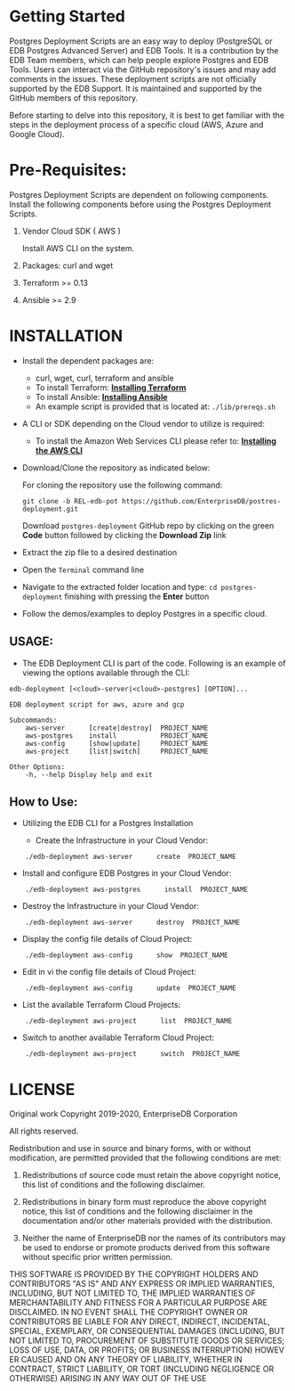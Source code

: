 # Getting Started
Postgres Deployment Scripts are an easy way to deploy (PostgreSQL or EDB Postgres Advanced Server) and EDB Tools. It is a contribution by the EDB Team members, which can help people explore Postgres and EDB Tools. Users can interact via the GitHub repository's issues and may add comments in the issues. These deployment scripts are not officially supported by the EDB Support. It is maintained and supported by the GitHub members of this repository.

Before starting to delve into this repository, it is best to get familiar with the steps in the deployment process of a specific cloud (AWS, Azure and Google Cloud).


# Pre-Requisites:
Postgres Deployment Scripts are dependent on following components. Install the following components before using the Postgres Deployment Scripts.

1. Vendor Cloud SDK ( AWS )

   Install AWS CLI on the system.
   
2. Packages: curl and wget
3. Terraform >= 0.13
4. Ansible >= 2.9

# INSTALLATION

* Install the dependent packages are:
  * curl, wget, curl, terraform and ansible
  * To install Terraform: **[Installing Terraform](https://learn.hashicorp.com/tutorials/terraform/install-cli)**
  * To install Ansible: **[Installing Ansible](https://docs.ansible.com/ansible/latest/installation_guide/intro_installation.html)**
  * An example script is provided that is located at: ```./lib/prereqs.sh```

* A CLI or SDK depending on the Cloud vendor to utilize is required: 
  * To install the Amazon Web Services CLI please refer to: **[Installing the AWS CLI](https://docs.aws.amazon.com/cli/latest/userguide/cli-chap-install.html)**

* Download/Clone the repository as indicated below:
  
  For cloning the repository use the following command:
  
  ```git clone -b REL-edb-pot https://github.com/EnterpriseDB/postres-deployment.git```
  
  Download ```postgres-deployment``` GitHub repo by clicking on the green **Code** button followed by clicking the **Download Zip** link

* Extract the zip file to a desired destination
 
* Open the ```Terminal``` command line

* Navigate to the extracted folder location and type: ```cd postgres-deployment``` finishing with pressing the **Enter** button

* Follow the demos/examples to deploy Postgres in a specific cloud.


## USAGE:
* The EDB Deployment CLI is part of the code. Following is an example of viewing the options available through the CLI:

```
edb-deployment [<cloud>-server|<cloud>-postgres] [OPTION]...

EDB deployment script for aws, azure and gcp

Subcommands:
    aws-server      [create|destroy]  PROJECT_NAME
    aws-postgres    install           PROJECT_NAME
    aws-config      [show|update]     PROJECT_NAME
    aws-project     [list|switch]     PROJECT_NAME

Other Options:
    -h, --help Display help and exit
```

## How to Use:
  
* Utilizing the EDB CLI for a Postgres Installation

  * Create the Infrastructure in your Cloud Vendor:
```
    ./edb-deployment aws-server      create  PROJECT_NAME
```

  * Install and configure EDB Postgres  in your Cloud Vendor:
```
    ./edb-deployment aws-postgres      install  PROJECT_NAME
```

  * Destroy the Infrastructure in your Cloud Vendor:
```
    ./edb-deployment aws-server      destroy  PROJECT_NAME
```
  * Display the config file details of Cloud Project:
```
    ./edb-deployment aws-config      show  PROJECT_NAME
```
  * Edit in vi the config file details of Cloud Project:
```
    ./edb-deployment aws-config      update  PROJECT_NAME
```
  * List the available Terraform Cloud Projects:
```
    ./edb-deployment aws-project      list  PROJECT_NAME
```
  * Switch to another available Terraform Cloud Project:
```
    ./edb-deployment aws-project      switch  PROJECT_NAME
```

# LICENSE
Original work Copyright 2019-2020, EnterpriseDB Corporation

All rights reserved.

Redistribution and use in source and binary forms, with or without
modification, are permitted provided that the following conditions are 
met:

1. Redistributions of source code must retain the above copyright 
notice, this list of conditions and the following disclaimer.

2. Redistributions in binary form must reproduce the above copyright 
notice, this list of conditions and the following disclaimer in the 
documentation and/or other materials provided with the distribution.

3. Neither the name of EnterpriseDB nor the names of its contributors 
may be used to endorse or promote products derived from this software 
without specific prior written permission.

THIS SOFTWARE IS PROVIDED BY THE COPYRIGHT HOLDERS AND CONTRIBUTORS "AS 
IS" AND ANY EXPRESS OR IMPLIED WARRANTIES, INCLUDING, BUT NOT LIMITED 
TO, THE IMPLIED WARRANTIES OF MERCHANTABILITY AND FITNESS FOR A 
PARTICULAR PURPOSE ARE DISCLAIMED. IN NO EVENT SHALL THE COPYRIGHT OWNER OR CONTRIBUTORS BE LIABLE FOR ANY DIRECT, INDIRECT, INCIDENTAL, 
SPECIAL, EXEMPLARY, OR CONSEQUENTIAL DAMAGES (INCLUDING, BUT NOT 
LIMITED TO, PROCUREMENT OF SUBSTITUTE GOODS OR SERVICES; LOSS OF USE, 
DATA, OR PROFITS; OR BUSINESS INTERRUPTION) HOWEV
ER CAUSED AND ON ANY THEORY OF LIABILITY, WHETHER IN CONTRACT, STRICT LIABILITY, OR TORT 
(INCLUDING NEGLIGENCE OR OTHERWISE) ARISING IN ANY WAY OUT OF THE USE
